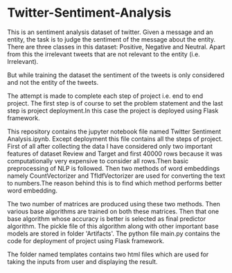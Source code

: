 # Twitter-Sentiment-Analysis
This is an sentiment analysis dataset of twitter. Given a message and an entity, the task is to judge the sentiment of the message about the entity. There are three classes in this dataset: Positive, Negative and Neutral. Apart from this the irrelevant tweets that are not relevant to the entity (i.e. Irrelevant).

But while training the dataset the sentiment of the tweets is only considered and not the entity of the tweets.

The attempt is made to complete each step of project i.e. end to end project. The first step is of course to set the problem statement and the last step is project deployment.In this case the project is deployed using Flask framework.

This repository contains the jupyter notebook file named Twitter Sentiment Analysis.ipynb. Except deployment this file contains all the steps of project. First of all after collecting the data I have considered only two important features of dataset Review and Target and first 40000 rows because it was computationally very expensive to consider all rows.Then basic preprocessing of NLP is followed. Then two methods of word embeddings namely CountVectorizer and TfIdfVectorizer are used for converting the text to numbers.The reason behind this is to find which method performs better word embedding.

The two number of matrices are produced using these two methods. Then various base algorithms are trained on both these matrices. Then that one base algorithm whose accuracy is better is selected as final predictor algorithm. The pickle file of this algorithm along with other important base models are stored in folder 'Artifacts'. The python file main.py contains the code for deployment of project using Flask framework.

The folder named templates contains two html files which are used for taking the inputs from user and displaying the result.
